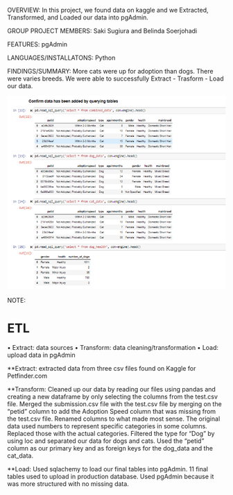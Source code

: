 OVERVIEW: In this project, we found data on kaggle and we Extracted, Transformed, and Loaded our data into pgAdmin.

GROUP PROJECT MEMBERS:
Saki Sugiura and Belinda Soerjohadi

FEATURES:
    pgAdmin

LANGUAGES/INSTALLATONS:
    Python

FINDINGS/SUMMARY: More cats were up for adoption than dogs. There were varies breeds. We were able to successfully Extract - Trasform - Load our data.

![1-Image](Images/SQL_query.png)

NOTE:
# ETL
•	Extract: data sources 
•	Transform: data cleaning/transformation
•	Load: upload data in pgAdmin

**Extract: extracted data from three csv files found on Kaggle for Petfinder.com

**Transform: Cleaned up our data by reading our files using pandas and creating a new dataframe by only selecting the columns from the test.csv file. Merged the submission.csv file with the test.csv file by merging on the “petid” column to add the Adoption Speed column that was missing from the test.csv file. Renamed columns to what made most sense. The original data used numbers to represent specific categories in some columns. Replaced those with the actual categories. Filtered the type for “Dog” by using loc and separated our data for dogs and cats. Used the “petid” column as our primary key and as foreign keys for the dog_data and the cat_data. 

**Load: Used sqlachemy to load our final tables into pgAdmin. 11 final tables used to upload in production database. Used pgAdmin because it was more structured with no missing data. 


